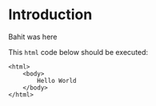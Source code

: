 # Introduction

Bahit was here

This `html` code below should be executed:

```
<html>
    <body>
        Hello World
    </body>
</html>
```